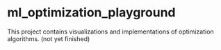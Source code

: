 # ml_optimization_playground
This project contains visualizations and implementations of optimization algorithms. 
(not yet finished)
